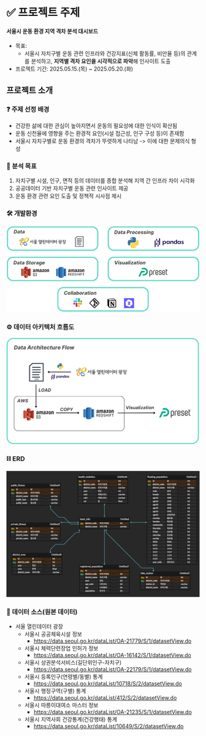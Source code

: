 # ✅ 프로젝트 주제
#### **서울시 운동 환경 지역 격차 분석 대시보드**
- 목표:
    - 서울시 자치구별 운동 관련 인프라와 건강지표(신체 활동률, 비만율 등)의 관계를 분석하고, **지역별 격차 요인을 시각적으로 파악**해 인사이트 도출
- 프로젝트 기간: 2025.05.15.(목) ~ 2025.05.20.(화) 

## 프로젝트 소개
### ❓ 주제 선정 배경
- 건강한 삶에 대한 관심이 높아지면서 운동의 필요성에 대한 인식이 확산됨
- 운동 신천율에 영향을 주는 환경적 요인(시설 접근성, 인구 구성 등)이 존재함
- 서울시 자치구별로 운동 환경의 격차가 뚜렷하게 나타남 -> 이에 대한 문제의식 형성

### 🎯 분석 목표
1. 자치구별 시설, 인구, 면적 등의 데이터를 종합 분석해 지역 간 인프라 차이 시각화
2. 공공데이터 기반 자치구별 운동 관련 인사이트 제공
3. 운동 환경 관련 요인 도출 및 정책적 시사점 제시

### 🛠️ 개발환경
![개발환경](dev_tool.png)

### ⚙️ 데이터 아키텍처 흐름도
![데이터 아키텍처 흐름도](Data_Architecture_Flow.png)

### ⛓️ ERD
![ERD 이미지](erd/erd.png)

### 🔗 데이터 소스(원본 데이터)
- 서울 열린데이터 광장
    - 서울시 공공체육시설 정보
        - https://data.seoul.go.kr/dataList/OA-21779/S/1/datasetView.do
    - 서울시 체력단련장업 인허가 정보
        - https://data.seoul.go.kr/dataList/OA-16142/S/1/datasetView.do 
    - 서울시 상권분석서비스(길단위인구-자치구)
        - https://data.seoul.go.kr/dataList/OA-22179/S/1/datasetView.do 
    - 서울시 등록인구(연령별/동별) 통계
        - https://data.seoul.go.kr/dataList/10718/S/2/datasetView.do
    - 서울시 행정구역(구별) 통계
        - https://data.seoul.go.kr/dataList/412/S/2/datasetView.do
    - 서울시 따릉이대여소 마스터 정보
        - https://data.seoul.go.kr/dataList/OA-21235/S/1/datasetView.do
    - 서울시 지역사회 건강통계(건강행태) 통계
        - https://data.seoul.go.kr/dataList/10649/S/2/datasetView.do



